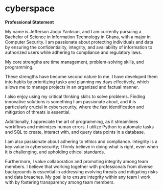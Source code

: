 # cyberspace
**Professional Statement**

My name is Jefferson Joojo Yankson, and I am currently pursuing a Bachelor of Science in Information Technology in Ghana, with a major in Computer Security. I am passionate about protecting individuals and data by ensuring the confidentiality, integrity, and availability of information to authorized users while adhering to compliance and regulatory laws.

My core strengths are time management, problem-solving skills, and programming.

These strengths have become second nature to me. I have developed them into habits by prioritizing tasks and planning my days effectively, which allows me to manage projects in an organized and factual manner.

I also enjoy using my critical thinking skills to solve problems. Finding innovative solutions is something I am passionate about, and it is particularly crucial in cybersecurity, where the fast identification and mitigation of threats is essential.

Additionally, I appreciate the art of programming, as it streamlines workflows and minimizes human errors. I utilize Python to automate tasks and SQL to create, interact with, and query data points in a database.

I am also passionate about adhering to ethics and compliance. Integrity is a key value in cybersecurity; I firmly believe in doing what is right, even when it is challenging, and upholding ethical standards.

Furthermore, I value collaboration and promoting integrity among team members. I believe that working together with professionals from diverse backgrounds is essential in addressing evolving threats and mitigating risks and data breaches. My goal is to ensure integrity within any team I work with by fostering transparency among team members.
